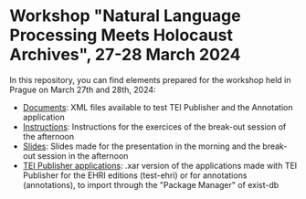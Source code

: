 # Workshop "Natural Language Processing Meets Holocaust Archives", 27-28 March 2024

In this repository, you can find elements prepared for the workshop held in Prague on March 27th and 28th, 2024:

- [Documents](https://github.com/FloChiff/workshop-nlp-ehri/documents): XML files available to test TEI Publisher and the Annotation application
- [Instructions](https://github.com/FloChiff/workshop-nlp-ehri/instructions): Instructions for the exercices of the break-out session of the afternoon
- [Slides](https://github.com/FloChiff/workshop-nlp-ehri/slides): Slides made for the presentation in the morning and the break-out session in the afternoon
- [TEI Publisher applications](https://github.com/FloChiff/workshop-nlp-ehri/applications): .xar version of the applications made with TEI Publisher for the EHRI editions (test-ehri) or for annotations (annotations), to import through the "Package Manager" of exist-db
